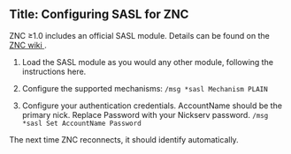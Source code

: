 Title: Configuring SASL for ZNC
---
ZNC ≥1.0 includes an official SASL module. Details can be found on the [ZNC wiki <i class="fa fa-external-link" aria-hidden="true"></i>](http://wiki.znc.in/Sasl).

1. Load the SASL module as you would any other module, following the instructions here.

2. Configure the supported mechanisms:
    `/msg *sasl Mechanism PLAIN`

3. Configure your authentication credentials. AccountName should be the primary nick. Replace Password with your Nickserv password.
`/msg *sasl Set AccountName Password`

The next time ZNC reconnects, it should identify automatically.
